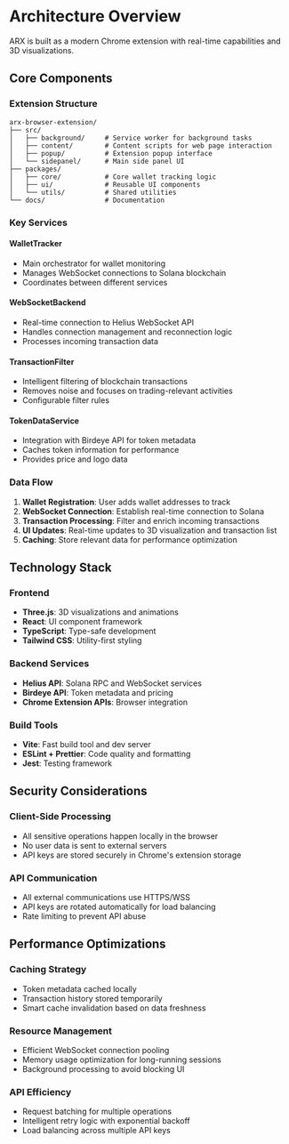 # Architecture Overview

ARX is built as a modern Chrome extension with real-time capabilities and 3D visualizations.

## Core Components

### Extension Structure
```
arx-browser-extension/
├── src/
│   ├── background/     # Service worker for background tasks
│   ├── content/        # Content scripts for web page interaction
│   ├── popup/          # Extension popup interface
│   └── sidepanel/      # Main side panel UI
├── packages/
│   ├── core/           # Core wallet tracking logic
│   ├── ui/             # Reusable UI components
│   └── utils/          # Shared utilities
└── docs/               # Documentation
```

### Key Services

#### WalletTracker
- Main orchestrator for wallet monitoring
- Manages WebSocket connections to Solana blockchain
- Coordinates between different services

#### WebSocketBackend
- Real-time connection to Helius WebSocket API
- Handles connection management and reconnection logic
- Processes incoming transaction data

#### TransactionFilter
- Intelligent filtering of blockchain transactions
- Removes noise and focuses on trading-relevant activities
- Configurable filter rules

#### TokenDataService
- Integration with Birdeye API for token metadata
- Caches token information for performance
- Provides price and logo data

### Data Flow
1. **Wallet Registration**: User adds wallet addresses to track
2. **WebSocket Connection**: Establish real-time connection to Solana
3. **Transaction Processing**: Filter and enrich incoming transactions
4. **UI Updates**: Real-time updates to 3D visualization and transaction list
5. **Caching**: Store relevant data for performance optimization

## Technology Stack

### Frontend
- **Three.js**: 3D visualizations and animations
- **React**: UI component framework
- **TypeScript**: Type-safe development
- **Tailwind CSS**: Utility-first styling

### Backend Services
- **Helius API**: Solana RPC and WebSocket services
- **Birdeye API**: Token metadata and pricing
- **Chrome Extension APIs**: Browser integration

### Build Tools
- **Vite**: Fast build tool and dev server
- **ESLint + Prettier**: Code quality and formatting
- **Jest**: Testing framework

## Security Considerations

### Client-Side Processing
- All sensitive operations happen locally in the browser
- No user data is sent to external servers
- API keys are stored securely in Chrome's extension storage

### API Communication
- All external communications use HTTPS/WSS
- API keys are rotated automatically for load balancing
- Rate limiting to prevent API abuse

## Performance Optimizations

### Caching Strategy
- Token metadata cached locally
- Transaction history stored temporarily
- Smart cache invalidation based on data freshness

### Resource Management
- Efficient WebSocket connection pooling
- Memory usage optimization for long-running sessions
- Background processing to avoid blocking UI

### API Efficiency
- Request batching for multiple operations
- Intelligent retry logic with exponential backoff
- Load balancing across multiple API keys
